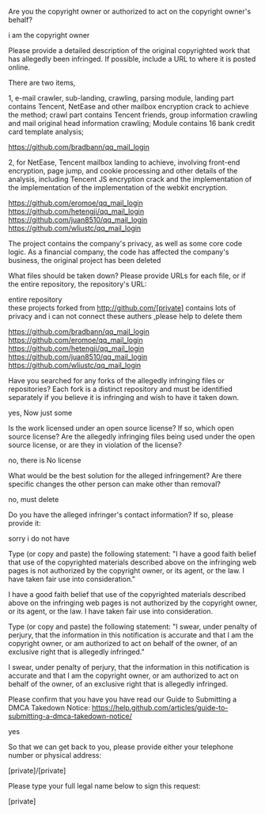 Are you the copyright owner or authorized to act on the copyright owner's behalf?

i am the copyright owner

Please provide a detailed description of the original copyrighted work that has allegedly been infringed. If possible, include a URL to where it is posted online.

There are two items,

1, e-mail crawler, sub-landing, crawling, parsing module, landing part contains Tencent, NetEase and other mailbox encryption crack to achieve the method; crawl part contains Tencent friends, group information crawling and mail original head information crawling; Module contains 16 bank credit card template analysis;

https://github.com/bradbann/qq_mail_login

2, for NetEase, Tencent mailbox landing to achieve, involving front-end encryption, page jump, and cookie processing and other details of the analysis, including Tencent JS encryption crack and the implementation of the implementation of the implementation of the webkit encryption.

https://github.com/eromoe/qq_mail_login  
https://github.com/hetengji/qq_mail_login  
https://github.com/juan8510/qq_mail_login  
https://github.com/wliustc/qq_mail_login

The project contains the company's privacy, as well as some core code logic. As a financial company, the code has affected the company's business, the original project has been deleted

What files should be taken down? Please provide URLs for each file, or if the entire repository, the repository's URL:

entire repository  
these projects forked from http://github.com/[private] contains lots of privacy and i can not connect these authers ,please help to delete them

https://github.com/bradbann/qq_mail_login  
https://github.com/eromoe/qq_mail_login  
https://github.com/hetengji/qq_mail_login  
https://github.com/juan8510/qq_mail_login  
https://github.com/wliustc/qq_mail_login

Have you searched for any forks of the allegedly infringing files or repositories? Each fork is a distinct repository and must be identified separately if you believe it is infringing and wish to have it taken down.

yes, Now just some

Is the work licensed under an open source license? If so, which open source license? Are the allegedly infringing files being used under the open source license, or are they in violation of the license?

no, there is No license

What would be the best solution for the alleged infringement? Are there specific changes the other person can make other than removal?

no, must delete

Do you have the alleged infringer's contact information? If so, please provide it:

sorry i do not have

Type (or copy and paste) the following statement: "I have a good faith belief that use of the copyrighted materials described above on the infringing web pages is not authorized by the copyright owner, or its agent, or the law. I have taken fair use into consideration."

I have a good faith belief that use of the copyrighted materials described above on the infringing web pages is not authorized by the copyright owner, or its agent, or the law. I have taken fair use into consideration.

Type (or copy and paste) the following statement: "I swear, under penalty of perjury, that the information in this notification is accurate and that I am the copyright owner, or am authorized to act on behalf of the owner, of an exclusive right that is allegedly infringed."

I swear, under penalty of perjury, that the information in this notification is accurate and that I am the copyright owner, or am authorized to act on behalf of the owner, of an exclusive right that is allegedly infringed.

Please confirm that you have you have read our Guide to Submitting a DMCA Takedown Notice:   https://help.github.com/articles/guide-to-submitting-a-dmca-takedown-notice/

yes

So that we can get back to you, please provide either your telephone number or physical address:

[private]/[private]

Please type your full legal name below to sign this request:

[private]

